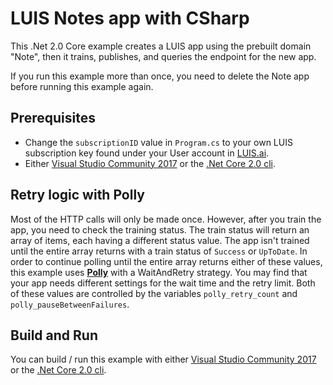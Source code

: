 # LUIS Notes app with CSharp

This .Net 2.0 Core example creates a LUIS app using the prebuilt domain "Note", then it trains, publishes, and queries the endpoint for the new app.

If you run this example more than once, you need to delete the Note app before running this example again. 

## Prerequisites
* Change the `subscriptionID` value in `Program.cs` to your own LUIS subscription key found under your User account in [LUIS.ai](https://www.luis.ai). 
* Either [Visual Studio Community 2017](https://www.visualstudio.com/downloads/) or the [.Net Core 2.0 cli](https://docs.microsoft.com/dotnet/core/tools/?tabs=netcore2x). 

## Retry logic with Polly
Most of the HTTP calls will only be made once. However, after you train the app, you need to check the training status. The train status will return an array of items, each having a different status value. The app isn't trained until the entire array returns with a train status of `Success` or `UpToDate`. In order to continue polling until the entire array returns either of these values, this example uses [**Polly**](https://github.com/App-vNext/Polly/blob/master/README.md) with a WaitAndRetry strategy. You may find that your app needs different settings for the wait time and the retry limit. Both of these values are controlled by the variables `polly_retry_count` and `polly_pauseBetweenFailures`.

## Build and Run 
You can build / run this example with either [Visual Studio Community 2017](https://www.visualstudio.com/downloads/) or the [.Net Core 2.0 cli](https://docs.microsoft.com/dotnet/core/tools/?tabs=netcore2x). 
